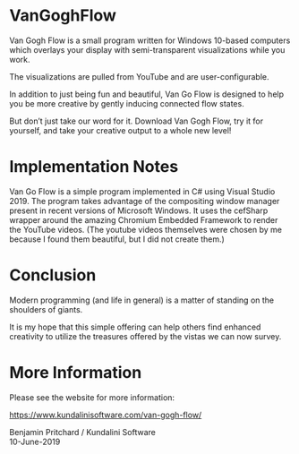# VanGoghFlow
Van Gogh Flow is a small program written for Windows 10-based computers which overlays your display with semi-transparent visualizations while you work.

The visualizations are pulled from YouTube and are user-configurable.

In addition to just being fun and beautiful, Van Go Flow is designed to help you be more creative by gently inducing connected flow states.

But don’t just take our word for it. Download Van Gogh Flow, try it for yourself, and take your creative output to a whole new level!

# Implementation Notes
Van Go Flow is a simple program implemented in C# using Visual Studio 2019. The program takes advantage of the compositing window manager present in recent versions of Microsoft Windows. It uses the cefSharp wrapper around the amazing Chromium Embedded Framework to render the YouTube videos. (The youtube videos themselves were chosen by me because I found them beautiful, but I did not create them.)

# Conclusion
Modern programming (and life in general) is a matter of standing on the shoulders of giants.

It is my hope that this simple offering can help others find enhanced creativity to utilize the treasures offered by the vistas we can now survey.


# More Information

Please see the website for more information:

https://www.kundalinisoftware.com/van-gogh-flow/

Benjamin Pritchard / Kundalini Software  
10-June-2019
